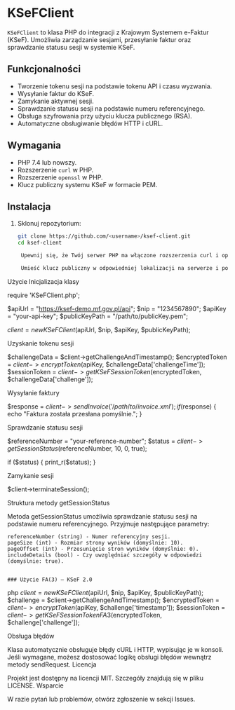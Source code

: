 # KSeFClient

`KSeFClient` to klasa PHP do integracji z Krajowym Systemem e-Faktur (KSeF). Umożliwia zarządzanie sesjami, przesyłanie faktur oraz sprawdzanie statusu sesji w systemie KSeF.

## Funkcjonalności

- Tworzenie tokenu sesji na podstawie tokenu API i czasu wyzwania.
- Wysyłanie faktur do KSeF.
- Zamykanie aktywnej sesji.
- Sprawdzanie statusu sesji na podstawie numeru referencyjnego.
- Obsługa szyfrowania przy użyciu klucza publicznego (RSA).
- Automatyczne obsługiwanie błędów HTTP i cURL.

## Wymagania

- PHP 7.4 lub nowszy.
- Rozszerzenie `curl` w PHP.
- Rozszerzenie `openssl` w PHP.
- Klucz publiczny systemu KSeF w formacie PEM.

## Instalacja

1. Sklonuj repozytorium:

   ```bash
   git clone https://github.com/<username>/ksef-client.git
   cd ksef-client

    Upewnij się, że Twój serwer PHP ma włączone rozszerzenia curl i openssl.

    Umieść klucz publiczny w odpowiedniej lokalizacji na serwerze i podaj jego ścieżkę w parametrze $publicKeyPath.

Użycie
Inicjalizacja klasy

require 'KSeFClient.php';

$apiUrl = "https://ksef-demo.mf.gov.pl/api";
$nip = "1234567890";
$apiKey = "your-api-key";
$publicKeyPath = "/path/to/publicKey.pem";

$client = new KSeFClient($apiUrl, $nip, $apiKey, $publicKeyPath);

Uzyskanie tokenu sesji

$challengeData = $client->getChallengeAndTimestamp();
$encryptedToken = $client->encryptToken($apiKey, $challengeData['challengeTime']);
$sessionToken = $client->getKSeFSessionToken($encryptedToken, $challengeData['challenge']);

Wysyłanie faktury

$response = $client->sendInvoice('/path/to/invoice.xml');
if ($response) {
    echo "Faktura została przesłana pomyślnie.";
}

Sprawdzanie statusu sesji

$referenceNumber = "your-reference-number";
$status = $client->getSessionStatus($referenceNumber, 10, 0, true);

if ($status) {
    print_r($status);
}

Zamykanie sesji

$client->terminateSession();

Struktura metody getSessionStatus

Metoda getSessionStatus umożliwia sprawdzanie statusu sesji na podstawie numeru referencyjnego. Przyjmuje następujące parametry:

    referenceNumber (string) - Numer referencyjny sesji.
    pageSize (int) - Rozmiar strony wyników (domyślnie: 10).
    pageOffset (int) - Przesunięcie stron wyników (domyślnie: 0).
    includeDetails (bool) - Czy uwzględniać szczegóły w odpowiedzi (domyślnie: true).

    	
	### Użycie FA(3) – KSeF 2.0

php
$client = new KSeFClient($apiUrl, $nip, $apiKey, $publicKeyPath);
$challenge = $client->getChallengeAndTimestamp();
$encryptedToken = $client->encryptToken($apiKey, $challenge['timestamp']);
$sessionToken = $client->getKSeFSessionTokenFA3($encryptedToken, $challenge['challenge']);

Obsługa błędów

Klasa automatycznie obsługuje błędy cURL i HTTP, wypisując je w konsoli. Jeśli wymagane, możesz dostosować logikę obsługi błędów wewnątrz metody sendRequest.
Licencja

Projekt jest dostępny na licencji MIT. Szczegóły znajdują się w pliku LICENSE.
Wsparcie

W razie pytań lub problemów, otwórz zgłoszenie w sekcji Issues.
